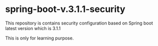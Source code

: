 # spring-boot-v.3.1.1-security

This repository is contains security configuration based on Spring boot latest version which is 3.1.1

This is only for learning purpose.
